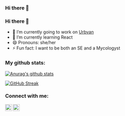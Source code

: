 ### Hi there 👋

<!--
**RafitaBarajas/rafitabarajas** is a ✨ _special_ ✨ repository because its `README.md` (this file) appears on your GitHub profile.

Here are some ideas to get you started:

- 🔭 I’m currently working on ...
- 🌱 I’m currently learning ...
- 👯 I’m looking to collaborate on ...
- 🤔 I’m looking for help with ...
- 💬 Ask me about ...
- 📫 How to reach me: ...
- 😄 Pronouns: ...
- ⚡ Fun fact: ...
-->

### Hi there 👋

- 🔭 I’m currently going to work on [Urbvan]
- 🌱 I’m currently learning React
- 😄 Pronouns: she/her
- ⚡ Fun fact: I want to be both an SE and a Mycologyst 

### My github stats:  

[![Anurag's github stats](https://github-readme-stats.vercel.app/api?username=rafitabarajas&count_private=true&show_icons=true&theme=radical
)](https://github.com/sanchezpili6/github-readme-stats)

[![GitHub Streak](https://github-readme-streak-stats.herokuapp.com?user=rafitabarajas&theme=radical&date_format=M%20j%5B%2C%20Y%5D)](https://git.io/streak-stats)

### Connect with me:

[<img align="left" alt="codeSTACKr | LinkedIn" width="22px" src="https://cdn.jsdelivr.net/npm/simple-icons@v3/icons/linkedin.svg" />][linkedin]
[<img align="left" alt="codeSTACKr | Instagram" width="22px" src="https://cdn.jsdelivr.net/npm/simple-icons@v3/icons/gmail.svg" />][mail]


[Urbvan]: https://urbvan.com/
[linkedin]: https://www.linkedin.com/in/rafael-barajas-8565b11b3/
[mail]: mailto:rafaelsahid.barajas@gmail.com
